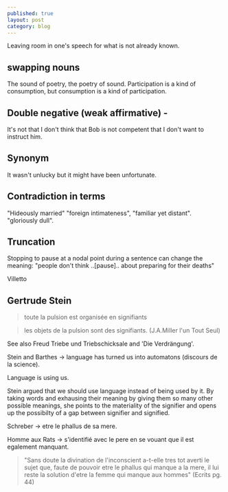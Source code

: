 ```yaml
---
published: true
layout: post
category: blog
---
```

Leaving room in one's speech for what is not already known. 

## swapping nouns
The sound of poetry, the poetry of sound. 
Participation is a kind of consumption, but consumption is a kind of participation.

## Double negative (weak affirmative) - 
It's not that I don't think that Bob is not competent that I don't want to instruct him.

## Synonym
It wasn't unlucky but it might have been unfortunate.

## Contradiction in terms
 "Hideously married"
"foreign intimateness", "familiar yet distant". "gloriously dull". 

## Truncation
Stopping to pause at a nodal point during a sentence can change the meaning:
"people don't think ..[pause].. about preparing for their deaths"

Villetto


## Gertrude Stein

> toute la pulsion est organisée en signifiants

> les objets de la pulsion sont des signifiants.
(J.A.Miller l'un Tout Seul)

See also Freud Triebe und Triebschicksale and 'Die Verdrängung'.

Stein and Barthes -> language has turned us into automatons (discours de la science).

Language is using us.

Stein argued that we should use language instead of being used by it. By taking words and exhausing their meaning by giving them so many other possible meanings, she points to the materiality of the signifier and opens up the possibilty of a gap between signifier and signified.  


Schreber -> etre le phallus de sa mere.

Homme aux Rats -> s'identifié avec le pere en se vouant que il est egalement manquant.

> "Sans doute la divination de l'inconscient a-t-elle tres tot averti le sujet que, faute de pouvoir etre le phallus qui manque a la mere, il lui reste la solution d'etre la femme qui manque aux hommes" (Ecrits pg. 44)








